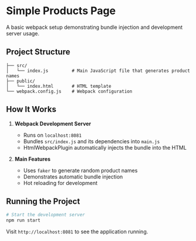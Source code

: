 # Simple Products Page

A basic webpack setup demonstrating bundle injection and development server usage.

## Project Structure

```
├── src/
│   └── index.js         # Main JavaScript file that generates product names
├── public/
│   └── index.html       # HTML template
└── webpack.config.js    # Webpack configuration
```

## How It Works

1. **Webpack Development Server**
   - Runs on `localhost:8081`
   - Bundles `src/index.js` and its dependencies into `main.js`
   - HtmlWebpackPlugin automatically injects the bundle into the HTML

2. **Main Features**
   - Uses `faker` to generate random product names
   - Demonstrates automatic bundle injection
   - Hot reloading for development

## Running the Project

```bash
# Start the development server
npm run start
```

Visit `http://localhost:8081` to see the application running. 
